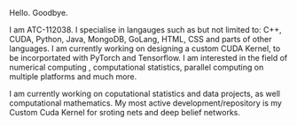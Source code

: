 Hello.
Goodbye.

I am ATC-112038. I specialise in langauges such as but not limited to: C++, CUDA, Python, Java, MongoDB, GoLang, HTML, CSS and parts of other languages. I am currently working on designing a custom CUDA Kernel, to be incorportated with PyTorch and Tensorflow. I am interested in the field of numerical computing , computational statistics, parallel computing on multiple platforms and much more. 

I am currently working on coputational statistics and data projects, as well computational mathematics. 
My most active development/repository is my Custom Cuda Kernel for sroting nets and deep belief networks. 


<!---
ATC-112038/ATC-112038 is a ✨ special ✨ repository because its `README.md` (this file) appears on your GitHub profile.
You cnk to take a look at your changes.
--->
